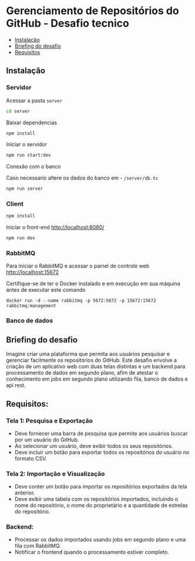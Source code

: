 # Gerenciamento de Repositórios do GitHub - Desafio tecnico

- [Instalação](#instalacao)
- [Briefing do desafio ](#briefing-do-desafio)
- [Requisitos](#requisitos)

## Instalação

### Servidor

Acessar a pasta `server`

```sh
cd server
```

Baixar dependencias

```sh
npm install
```

Iniciar o servidor

```sh
npm run start:dev
```

Conexão com o banco 

Caso necessario altere os dados do banco em - `/server/db.ts`

```sh
npm run server
```

### Client

```sh
npm install
```

Iniciar o front-end [http://localhost:8080/](http://localhost:8080/) 

```sh
npm run dev
```

### RabbitMQ

Para iniciar o RabbitMQ e acessar o painel de controle web [http://localhost:15672](http://localhost:15672)

Certifique-se de ter o Docker instalado e em execução em sua máquina antes de executar este comando

`docker run -d --name rabbitmq -p 5672:5672 -p 15672:15672 rabbitmq:management`


### Banco de dados



## Briefing do desafio

Imagine criar uma plataforma que permita aos usuários pesquisar e gerenciar facilmente os repositórios do GitHub.
Este desafio envolve a criação de um aplicativo web com duas telas distintas e um backend para processamento de dados em segundo plano, afim de atestar o conhecimento em jobs em segundo plano utilizando fila, banco de dados e api rest.

## Requisitos:

### Tela 1: Pesquisa e Exportação

- Deve fornecer uma barra de pesquisa que permite aos usuários buscar por um usuário do GitHub.
- Ao selecionar um usuário, deve exibir todos os seus repositórios.
- Deve incluir um botão para exportar todos os repositórios do usuário no formato CSV.

### Tela 2: Importação e Visualização

- Deve conter um botão para importar os repositórios exportados da tela anterior.
- Deve exibir uma tabela com os repositórios importados, incluindo o nome do repositório,
  o nome do proprietário e a quantidade de estrelas do repositório.

### Backend:

- Processar os dados importados usando jobs em segundo plano e uma fila com RabbitMQ.
- Notificar o frontend quando o processamento estiver completo.

